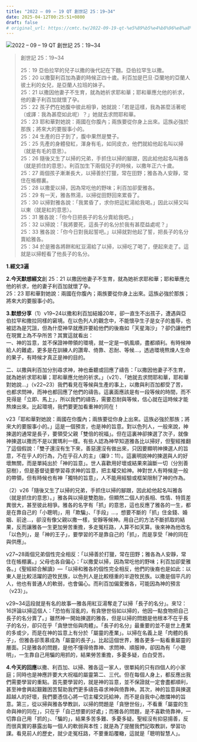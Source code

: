 ```yaml
---
title: "2022 – 09 – 19 QT 創世記 25：19~34"
date: 2025-04-12T00:25:51+0800
draft: false
# original_url: https://cmtc.tw/2022-09-19-qt-%e5%89%b5%e4%b8%96%e8%a8%98-25%ef%bc%9a1934
---
```


![2022 – 09 – 19 QT 創世記 25：19\~34](/images/qt.jpg  "2022 – 09 – 19 QT 創世記 25：19\~34")

> 創世記 25：19\~34
>
> 25：19 亞伯拉罕的兒子以撒的後代記在下麵。亞伯拉罕生以撒。  
> 25：20 以撒娶利百加為妻的時候正四十歲。利百加是巴旦‧亞蘭地的亞蘭人彼土利的女兒，是亞蘭人拉班的妹子。  
> 25：21 以撒因他妻子不生育，就為她祈求耶和華；耶和華應允他的祈求，他的妻子利百加就懷了孕。  
> 25：22 孩子們在她腹中彼此相爭，她就說：「若是這樣，我為甚麼活著呢（或譯：我為甚麼如此呢）？」她就去求問耶和華。  
> 25：23 耶和華對她說：兩國在你腹內；兩族要從你身上出來。這族必強於那族；將來大的要服事小的。  
> 25：24 生產的日子到了，腹中果然是雙子。  
> 25：25 先產的身體發紅，渾身有毛，如同皮衣，他們就給他起名叫以掃（就是有毛的意思）。  
> 25：26 隨後又生了以掃的兄弟，手抓住以掃的腳跟，因此給他起名叫雅各（就是抓住的意思）。利百加生下兩個兒子的時候，以撒年正六十歲。  
> 25：27 兩個孩子漸漸長大，以掃善於打獵，常在田野；雅各為人安靜，常住在帳棚裏。  
> 25：28 以撒愛以掃，因為常吃他的野味；利百加卻愛雅各。  
> 25：29 有一天，雅各熬湯，以掃從田野回來累昏了。  
> 25：30 以掃對雅各說：「我累昏了，求你把這紅湯給我喝。」因此以掃又叫以東（就是紅的意思）。  
> 25：31 雅各說：「你今日把長子的名分賣給我吧。」  
> 25：32 以掃說：「我將要死，這長子的名分於我有甚麼益處呢？」  
> 25：33 雅各說：「你今日對我起誓吧。」以掃就對他起了誓，把長子的名分賣給雅各。  
> 25：34 於是雅各將餅和紅豆湯給了以掃，以掃吃了喝了，便起來走了。這就是以掃輕看了他長子的名分。

**1.經文3遍**

**2.今天默想經文**創 25：21 以撒因他妻子不生育，就為她祈求耶和華；耶和華應允他的祈求，他的妻子利百加就懷了孕。  
25：23 耶和華對她說：兩國在你腹內；兩族要從你身上出來。這族必強於那族；將來大的要服事小的。

**3.默想分享**（1）v19\~24以撒和利百加結婚20年，卻一直生不出孩子，遭遇與亞伯拉罕和撒拉同樣的窘境。在以色列人的觀念中，不能懷孕生子是女子的羞辱，也被認為是咒詛，但為什麼神早就應許要給他們的後裔如「天星海沙」？卻仍讓他們在現實上為不孕所苦？其實這就看出：  
一、神的旨意，並不保證神帶領的環境，就一定是一帆風順，盡都順利。有時候神給人的難處，更多是在訓練人的讚卑、倚靠、忍耐、等候…，透過環境熬煉人生命的果子，有時候才真正是神的目的。

二、以撒與利百加分別尋求神，神也垂聽或回應了禱告：「以撒因他妻子不生育，就為她祈求耶和華；耶和華應允他的祈求。」（v21）、「她就去求問耶和華，耶和華對她說…」（v22\~23）我們看見在等候與生產的事上，以撒與利百加都受了苦，也都求問神，而神也都回應了他們的禱告。這裏面應該是有一段等候的時間，而不見得是「立即、馬上」，所以我們的禱告，需要忍耐與等候，信心就在這時候才能熬煉出來。比起環境，我們要更加看重神的同在！

v23「耶和華對她說：兩國在你腹內；兩族要從你身上出來。這族必強於那族；將來大的要服事小的。」這是一個預言，也是神的旨意。對以色列人，一般來說，神揀選的通常是長子，要領受父親「雙倍的祝福」。但在這裏神卻揀選了次子，就像神揀選以撒而不是以實瑪利一樣。有些人認為神早知道雅各比以掃好，但聖經推翻了這個假說：「雙子還沒有生下來，善惡還沒有做出來，只因要顯明神揀選人的旨意，不在乎人的行為，乃在乎召人的主」（羅9：11）。這裏明說神的揀選與人的好壞無關，而是單純出於「神的旨意」。世人喜歡用好壞或結果來論斷一切（分別善惡樹），但是基督徒要學習尋求神的旨意，把主權交給神。神對世人有時候是一般的帶領，但有時候也有神「獨特的旨意」，人不能用經驗或框架限制了神的作為。

（2）v26「隨後又生了以掃的兄弟，手抓住以掃的腳跟，因此給他起名叫雅各（就是抓住的意思）。」雅各與以掃是雙胞胎，但顯然二個人的長相、性情、特質差異很大，甚至彼此相爭。雅各的名字有「抓」的意思，這也反應了雅各的一生，都是在靠自己的「小聰明」，用「欺騙」、「手段」…，想要不斷的「抓」住金錢、婚姻、前途…，卻沒有像父親以撒一樣，安靜等候神。用自己的方法不斷抓取的結果，反而讓雅各一生更加勞苦重擔，多走冤枉路，人算不如天算。後來神為他改名「以色列」，是「神的王子」，要學習的不是靠自己的「抓」，而是享受「神的同在與供應」。

v27\~28兩個兄弟個性完全相反：「以掃善於打獵，常在田野；雅各為人安靜，常住在帳棚裏。」父母也各自偏心：「以撒愛以掃，因為常吃他的野味；利百加卻愛雅各。」《聖經綜合解讀》—「以掃和雅各的個性完全相反，他們的後裔也是如此：以東人是比較活躍的遊牧民族，以色列人是比較穩重的半遊牧民族。以撒是個平凡的人，他也有普通人的軟弱，也會偏心。而利百加偏愛雅各，可能因為神的預言（v23）」。

v29\~34這段就是有名的故事—雅各用紅豆湯奪走了以掃「長子的名分」。來12：16評論以掃這個人：「恐怕有淫亂的，有貪戀世俗如以掃的，他因一點食物把自己長子的名分賣了。」雖然神一開始揀選的雅各，但是以掃的問題是他根本不在乎長子的名分，卻只在乎「貪戀世俗與肉體」。「長子的名分」最重要的並不是世上產業的多或少，而是在神的旨意上有分於「屬靈的產業」。以掃在名義上是「肉體的長子」，但雅各卻羡慕成為「屬靈的長子」。比起這個世界，雅各更多一點看重屬靈的層面。只是雅各的問題，是他不懂得倚靠神、求問神、順服神，卻因為有「小聰明」，一生靠自己用騙的用抓的，結果勞苦重擔，多憂多疑，白白受苦。

**4.今天的回應**以撒、利百加、以掃、雅各這一家人，很單純的只有四個人的小家庭；同時也是神應許要大大祝福的屬靈第二、三代。但在每個人身上，都反應出我們需要學習的重點。首先要學習的，就是神的旨意，並不保證就一定會盡都順利，甚至神會興起艱難困苦幫助我們更多禱告尋求神與倚靠神。其次，神的旨意與揀選超越人的好壞，我們要憑信心將一切主權交託給神，而不是自我中心敵擋神的旨意。第三，從以掃與雅各學教訓，以掃的問題是「貪戀世俗」，不看重「屬靈的生命與神的同在」，只在乎「自己想要的好處」；而雅各的問題，是不喜歡倚靠神，一切靠自己用「抓的」、「騙的」，結果多苦多難、多憂多疑。聖經沒有抑惡揚善，反而很真實的暴露出每一個人的軟弱與本性；就是為了提醒我們記取教訓，學習功課。看見前人的歷史，就少走冤枉路，不要重蹈覆轍，這就是「聰明智慧人」。